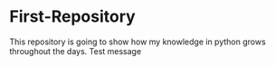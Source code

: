 # First-Repository
This repository is going to show how my knowledge in python grows throughout the days.
Test message
